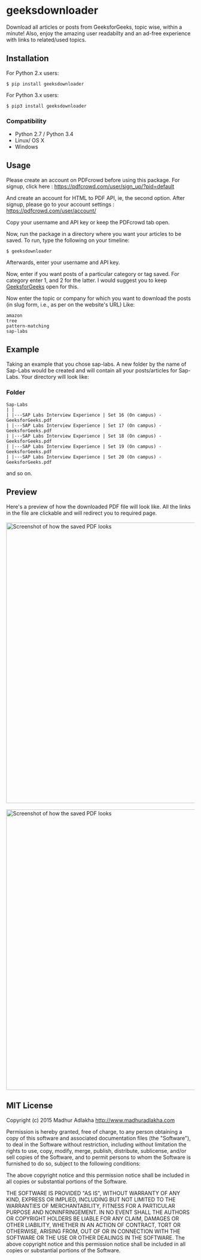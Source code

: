 # geeksdownloader

Download all articles or posts from GeeksforGeeks, topic wise, within a minute!
Also, enjoy the amazing user readabilty and an ad-free experience with links to related/used topics.

<h2>Installation</h2>

For Python 2.x users:

    $ pip install geeksdownloader

For Python 3.x users:

    $ pip3 install geeksdownloader

<h3>Compatibility</h3>
<ul>
<li>Python 2.7 / Python 3.4</li>
<li>Linux/ OS X</li>
<li>Windows</li>
</ul>

<h2>Usage</h2>

Please create an account on PDFcrowd before using this package. For signup, click here : https://pdfcrowd.com/user/sign_up/?pid=default

And create an account for HTML to PDF API, ie, the second option. After signup, please go to your account settings : https://pdfcrowd.com/user/account/

Copy your username and API key or keep the PDFcrowd tab open.

Now, run the package in a directory where you want your articles to be saved. To run, type the following on your timeline:

    $ geeksdownloader

Afterwards, enter your username and API key. 

Now, enter if you want posts of a particular category or tag saved. For category enter 1, and 2 for the latter. 
I would suggest you to keep <a href="http://www.geeksforgeeks.org">GeeksforGeeks</a> open for this.

Now enter the topic or company for which you want to download the posts (in slug form, i.e., as per on the website's URL)
Like:

    amazon
    tree
    pattern-matching
    sap-labs
  


<h2>Example</h2>

Taking an example that you chose sap-labs.  A new folder by the name of Sap-Labs would be created and will contain all your posts/articles for Sap-Labs.
Your directory will look like:

<h3>Folder</h3>

    Sap-Labs
    | |
    | |---SAP Labs Interview Experience | Set 16 (On campus) - GeeksforGeeks.pdf
    | |---SAP Labs Interview Experience | Set 17 (On campus) - GeeksforGeeks.pdf
    | |---SAP Labs Interview Experience | Set 18 (On campus) - GeeksforGeeks.pdf
    | |---SAP Labs Interview Experience | Set 19 (On campus) - GeeksforGeeks.pdf
    | |---SAP Labs Interview Experience | Set 20 (On campus) - GeeksforGeeks.pdf
    
and so on.

<h2>Preview</h2>

Here's a preview of how the downloaded PDF file will look like. All the links in the file are clickable and will redirect you to required page.
<br>
<br>
<img src="http://i.imgur.com/AASp9uy.png" alt="Screenshot of how the saved PDF looks" height="750" width="530">
<br>
<br>
<img src="http://i.imgur.com/9BSGM89.png" alt="Screenshot of how the saved PDF looks" height="750" width="530">

<h2>MIT License</h2>


Copyright (c) 2015 Madhur Adlakha http://www.madhuradlakha.com

Permission is hereby granted, free of charge, to any person obtaining a copy of this software and associated documentation files (the "Software"), to deal in the Software without restriction, including without limitation the rights to use, copy, modify, merge, publish, distribute, sublicense, and/or sell copies of the Software, and to permit persons to whom the Software is furnished to do so, subject to the following conditions:

The above copyright notice and this permission notice shall be included in all copies or substantial portions of the Software.

THE SOFTWARE IS PROVIDED "AS IS", WITHOUT WARRANTY OF ANY KIND, EXPRESS OR IMPLIED, INCLUDING BUT NOT LIMITED TO THE WARRANTIES OF MERCHANTABILITY, FITNESS FOR A PARTICULAR PURPOSE AND NONINFRINGEMENT. IN NO EVENT SHALL THE AUTHORS OR COPYRIGHT HOLDERS BE LIABLE FOR ANY CLAIM, DAMAGES OR OTHER LIABILITY, WHETHER IN AN ACTION OF CONTRACT, TORT OR OTHERWISE, ARISING FROM, OUT OF OR IN CONNECTION WITH THE SOFTWARE OR THE USE OR OTHER DEALINGS IN THE SOFTWARE. The above copyright notice and this permission notice shall be included in all copies or substantial portions of the Software.

